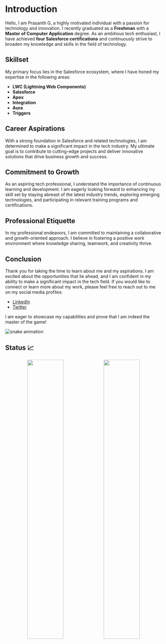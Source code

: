 # Introduction

Hello, I am Prasanth G, a highly motivated individual with a passion for technology and innovation. I recently graduated as a **Freshman** with a **Master of Computer Application** degree. As an ambitious tech enthusiast, I have achieved **four Salesforce certifications** and continuously strive to broaden my knowledge and skills in the field of technology.

## Skillset

My primary focus lies in the Salesforce ecosystem, where I have honed my expertise in the following areas:

- **LWC (Lightning Web Components)**
- **Salesforce**
- **Apex**
- **Integration**
- **Aura**
- **Triggers**

## Career Aspirations

With a strong foundation in Salesforce and related technologies, I am determined to make a significant impact in the tech industry. My ultimate goal is to contribute to cutting-edge projects and deliver innovative solutions that drive business growth and success.

## Commitment to Growth

As an aspiring tech professional, I understand the importance of continuous learning and development. I am eagerly looking forward to enhancing my skill set by staying abreast of the latest industry trends, exploring emerging technologies, and participating in relevant training programs and certifications.

## Professional Etiquette

In my professional endeavors, I am committed to maintaining a collaborative and growth-oriented approach. I believe in fostering a positive work environment where knowledge sharing, teamwork, and creativity thrive.

## Conclusion

Thank you for taking the time to learn about me and my aspirations. I am excited about the opportunities that lie ahead, and I am confident in my ability to make a significant impact in the tech field. If you would like to connect or learn more about my work, please feel free to reach out to me on my social media profiles:

- [LinkedIn](https://www.linkedin.com/in/prasanth-gopinathan/)
- [Twitter](https://twitter.com/prasanthg24)

I am eager to showcase my capabilities and prove that I am indeed the master of the game!

<!-- Add snake animation -->
![snake animation](https://github.com/prasanthg24/prasanthg24/blob/output/github-contribution-grid-snake.svg)



<!--# Hi , I'm Prasanth G  
4 x Salesforce Certified <br/> 
I am a **Freshman**, graduated  with **Master of Computer Application**. <br>
I am currently focusing on **LWC,Salesforce,Apex,Integration,Aura,Trigger**. <br>
I am looking forward to enhance my knowledge by learning new skills and grow in the tech fields.

[![Twitter Badge](https://img.shields.io/badge/Twitter-blue?style=flat&labelColor=1ca0f1&logo=twitter&logoColor=white&link=https://twitter.com/shawsamadrita)](https://twitter.com/prasanthg24)
[![Linkedin Badge](https://img.shields.io/badge/LinkedIn-darkblue?style=flat&labelColor=0e76a8&logo=linkedin&logoColor=white&link=https://www.linkedin.com/in/prasanth-gopinathan/)](https://www.linkedin.com/in/prasanth-gopinathan/)-->

<!--<h1>I will show you who is the master of the Game...</h2>


<br/>
<h2>Github Profile Status 📊</h2>


## Languages 📝
<img
src="https://github-readme-stats.vercel.app/api/top-langs/?username=prasanthg24&layout=compact&theme=Nordfox"
/>
## Contribution Graph 📊
<img
src="https://activity-graph.herokuapp.com/graph?username=prasanthg24&theme=chartreuse-light"
/>-->
## Status 📈
<p align="center">
<img width="48%" src="https://github-readme-stats.vercel.app/api?username=prasanthg24&show_icons=true&theme=tokyonight" />     
<img width="48%" src="https://github-readme-streak-stats.herokuapp.com/?user=prasanthg24&show_icons=true&theme=tokyonight" />
<p/>
<!--
## Github Trophies <h2>

<img src="https://github-profile-trophy.vercel.app/?username=prasanthg24&theme=onelight&no-frame=true&no-bg=true&theme=Nordfox">

![snake animation](https://github.com/prasanthg24/prasanthg24/blob/output/github-contribution-grid-snake.svg)


!<div align="center">
!  <img width="15%" src="https://visitor-badge.glitch.me/prasanthg24" />
!</div>
-->
[snake animation]
(https://github.com/prasanthg24/prasanthg24/blob/output/github-contribution-grid-snake.svg)



I will show you who's the master of the game!!!!!!!!!!!!
